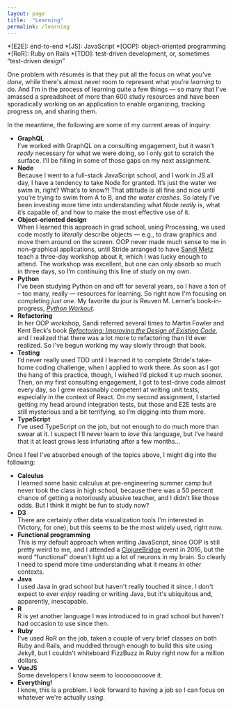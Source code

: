 ```yaml
---
layout: page
title:  "Learning"
permalink: /learning
---
```


*[E2E]: end-to-end
*[JS]: JavaScript
*[OOP]: object-oriented programming
*[RoR]: Ruby on Rails
*[TDD]: test-driven development, or, sometimes “test-driven design”

One problem with résumés is that they put all the focus on what you’ve _done_,
while there's almost never room to represent what you’re _learning_ to do. And
I'm in the process of learning quite a few things — so many that I've amassed a
spreadsheet of more than 600 study resources and have been sporadically working
on an application to enable organizing, tracking progress on, and sharing them.

In the meantime, the following are some of my current areas of inquiry:

-   **GraphQL**  
    I’ve worked with GraphQL on a consulting engagement, but it wasn’t 
    _really_ necessary for what we were doing, so I only got to scratch the
    surface. I’ll be filling in some of those gaps on my next assignment.
-   **Node**  
    Because I went to a full-stack JavaScript school, and I work in JS all day,
    I have a tendency to take Node for granted. It’s just the water we swim in,
    right? What’s to know?! That attitude is all fine and nice
    until you’re trying to swim from A to B, and _the water crashes._ So lately
    I’ve been investing more time into understanding what Node _really_ is, what
    it’s capable of, and how to make the most effective use of it.
-   **Object-oriented design**  
    When I learned this approach in grad school,
    using Processing, we used code mostly to _literally_ describe objects — e.g., to draw graphics and move them around on the screen. OOP never made much sense to me in non-graphical applications, until Stride arranged to have [Sandi Metz](https://www.sandimetz.com/) teach a three-day workshop about it, which I was lucky enough to attend. The workshop was excellent, but one can only absorb so much in three days, so I’m continuing this line of study on my own.
-   **Python**  
    I've been studying Python on and off for several years, so I have a ton of –
    too many, really — resources for learning. So right now I'm focusing on
    completing _just one_. My favorite du jour is Reuven M. Lerner’s
    book-in-progress, [_Python Workout_](https://www.manning.com/books/python-workout).
-   **Refactoring**  
    In her OOP workshop, Sandi referred several times to Martin Fowler and Kent
    Beck’s book [_Refactoring: Improving the Design of Existing Code_](https://martinfowler.com/books/refactoring.html),
    and I realized that there was a lot more to refactoring than I’d ever
    realized. So I’ve begun working my way slowly through that book.
-   **Testing**  
    I’d never really used TDD until I learned it to complete Stride's take-home
    coding challenge, when I applied to work there. As soon as I got the hang
    of this practice, though, I wished I’d picked it up much sooner. Then, on
    my first consulting engagement, I got to test-drive code almost every day,
    so I grew reasonably competent at writing unit tests, especially in the
    context of React. On my second assignment, I started getting my head around
    integration tests, but those and E2E tests are still mysterious and a bit
    terrifying, so I’m digging into them more.
-   **TypeScript**  
    I’ve used TypeScript on the job, but not enough to do much more than swear
    at it. I suspect I’ll never learn to _love_ this language, but I’ve heard
    that it at least grows less infuriating after a few months…

Once I feel I've absorbed enough of the topics above, I might dig into the following:

-   **Calculus**  
    I learned some basic calculus at pre-engineering summer camp but never took
    the class in high school, because there was a 50 percent chance of getting
    a notoriously abusive teacher, and I didn't like those odds. But I think it
    might be fun to study now?
-   **D3**  
    There are certainly other data visualization tools I'm interested in
    (Victory, for one), but this seems to be the most widely used, right now.
-   **Functional programming**  
    This is my default approach when writing JavaScript, since OOP is still
    pretty weird to me, and I attended a
    [ClojureBridge](http://www.clojurebridge.org/) event in 2016, but the word
    “functional” doesn't light up a lot of neurons in my brain. So clearly I
    need to spend more time understanding what it means in other contexts.
-   **Java**  
    I used Java in grad school but haven't really touched it since. I don't
    expect to ever _enjoy_ reading or writing Java, but it's ubiquitous and,
    apparently, inescapable.
-   **R**  
    R is yet another language I was introduced to in grad school but haven't had
    occasion to use since then.
-   **Ruby**  
    I've used RoR on the job, taken a couple of very brief classes on both Ruby
    and Rails, and muddled through enough to build this site using Jekyll, but
    I couldn't whiteboard FizzBuzz in Ruby right now for a million dollars.
-   **VueJS**  
    Some developers I know seem to looooooooove it.
-   **Everything!**  
    I know, this is a problem. I look forward to having a job so I can focus on
    whatever we're actually _using_.
